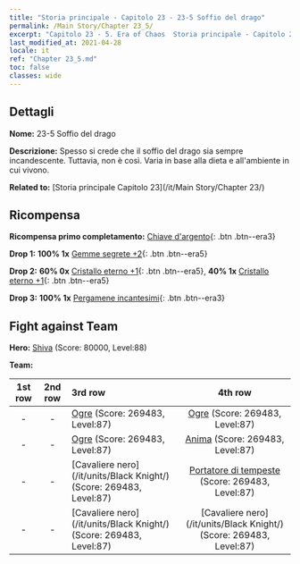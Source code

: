 ```yaml
---
title: "Storia principale - Capitolo 23 - 23-5 Soffio del drago"
permalink: /Main Story/Chapter 23_5/
excerpt: "Capitolo 23 - 5. Era of Chaos  Storia principale - Capitolo 23_5. 23-5 Soffio del drago"
last_modified_at: 2021-04-28
locale: it
ref: "Chapter 23_5.md"
toc: false
classes: wide
---
```


## Dettagli

 **Nome:** 23-5 Soffio del drago

 **Descrizione:** Spesso si crede che il soffio del drago sia sempre incandescente. Tuttavia, non è così. Varia in base alla dieta e all'ambiente in cui vivono.

 **Related to:** [Storia principale Capitolo 23](/it/Main Story/Chapter 23/)

## Ricompensa

 **Ricompensa primo completamento:** [Chiave d'argento](/ItemsIT/con_693/){: .btn .btn--era3}

 **Drop 1:** **100% 1x** [Gemme segrete +2](/ItemsIT/mat_79/){: .btn .btn--era5}

 **Drop 2:** **60% 0x** [Cristallo eterno +1](/ItemsIT/mat_73/){: .btn .btn--era5}, **40% 1x** [Cristallo eterno +1](/ItemsIT/mat_73/){: .btn .btn--era5}

 **Drop 3:** **100% 1x** [Pergamene incantesimi](/ItemsIT/con_694/){: .btn .btn--era3}


## Fight against Team
 **Hero:** [Shiva](/it/heroes/Shiva/) (Score: 80000, Level:88)

 **Team:**


  | 1st row | 2nd row | 3rd row | 4th row |
  |:----:|:----:|:----|:----:|
  | - | - | [Ogre](/it/units/Ogre/) (Score: 269483, Level:87)  | [Ogre](/it/units/Ogre/) (Score: 269483, Level:87)  |
  | - | - | [Ogre](/it/units/Ogre/) (Score: 269483, Level:87)  | [Anima](/it/units/Wight/) (Score: 269483, Level:87)  |
  | - | - | [Cavaliere nero](/it/units/Black Knight/) (Score: 269483, Level:87)  | [Portatore di tempeste](/it/units/Stormbringer/) (Score: 269483, Level:87)  |
  | - | - | [Cavaliere nero](/it/units/Black Knight/) (Score: 269483, Level:87)  | [Cavaliere nero](/it/units/Black Knight/) (Score: 269483, Level:87)  |


